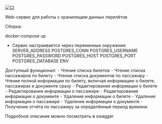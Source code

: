 [![CI](https://github.com/mjk712/smartway-test/actions/workflows/ci.yaml/badge.svg)](https://github.com/mjk712/smartway-test/actions/workflows/ci.yaml)

Web-сервис для работы с хранилищем данных перелётов

Сборка: 

docker-compose up

- Сервис настраивается через переменные окружения:
SERVER_ADDRESS
POSTGRES_CONN
POSTGRES_USERNAME
POSTGRES_PASSWORD
POSTGRES_HOST
POSTGRES_PORT
POSTGRES_DATABASE
ENV

Доступный функционал:
⁃ Чтение списка билетов
⁃ Чтение списка пассажиров по билету
⁃ Чтение списка документов по пассажиру
⁃ Чтение полной информации по билету, включая информацию о билете,
пассажирах и документе сразу
⁃ Редактирование информации о билете
⁃ Редактирование информации о пассажире
⁃ Редактирование информации о документе
⁃ Удаление информации о билете
⁃ Удаление информации о пассажире
⁃ Удаление информации о документе
⁃ Получение отчёта по пассажиру за определённый период времени.

Подробное описание можно посмотреть в swagger
